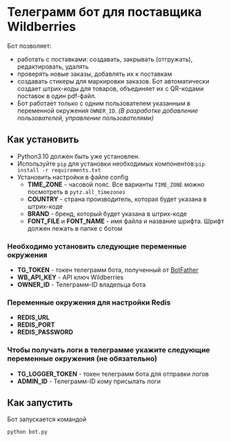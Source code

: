 # Телеграмм бот для поставщика Wildberries

Бот позволяет:
- работать с поставками: создавать, закрывать (отгружать), редактировать, удалять
- проверять новые заказы, добавлять их к поставкам
- создавать стикеры для маркировки заказов. 
Бот автоматически создает штрих-коды для товаров,
объединяет их с QR-кодами поставок в один pdf-файл.
- Бот работает только с одним пользователем указанным в переменной окружения `OWNER_ID`.
*(В разработке добавление пользователей, управление пользователями)*

## Как установить

- Python3.10 должен быть уже установлен.
- Используйте `pip` для установки необходимых компонентов:`pip install -r requirements.txt`
- Установить настройки в файле config
  - **TIME_ZONE** - часовой пояс. Все варианты `TIME_ZONE` можно посмотреть в `pytz.all_timezones`
  - **COUNTRY** - страна производитель, которая будет указана в штрих-коде
  - **BRAND** - бренд, который будет указана в штрих-коде
  - **FONT_FILE** и **FONT_NAME** - имя файла и название шрифта. Шрифт должен лежать в папке с ботом

### Необходимо установить следующие переменные окружения 

- **TG_TOKEN** - токен телеграмм бота, полученный от [BotFather](https://t.me/BotFather)
- **WB_API_KEY** - API ключ Wildberries
- **OWNER_ID** - Телеграмм-ID владельца бота

### Переменные окружения для настройки Redis
- **REDIS_URL**
- **REDIS_PORT**
- **REDIS_PASSWORD**

### Чтобы получать логи в телеграмме укажите следующие переменные окружения (не обязательно)

- **TG_LOGGER_TOKEN** - токен телеграмм бота для отправки логов
- **ADMIN_ID** - Телеграмм-ID кому присылать логи

## Как запустить

Бот запускается командой
```
python bot.py
``` 
